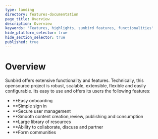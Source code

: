 ```yaml
---
type: landing
directory: features-documentation
page_title: Overview
description: Overview
keywords: 'Features, highlights, sunbird features, functionalities'
hide_platform_selector: true
hide_section_selector: true
published: true
---
```

# Overview #

Sunbird offers extensive functionality and features. Technically, this opensource project is robust, scalable, extensible, flexible and easily configurable. Its easy to use and offers its users the following features:

* **Easy onboarding
* **Simple sign in
* **Secure user management
* **Smooth content creation,review, publishing and consumption
* **Large library of resources
* **Ability to collaborate, discuss and partner
* **Form communities

